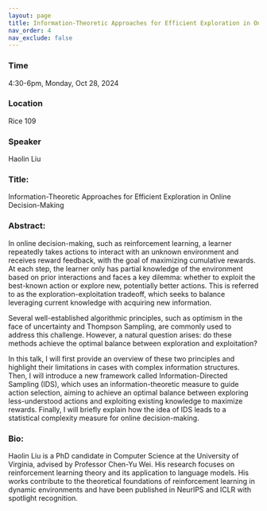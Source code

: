 ```yaml
---
layout: page
title: Information-Theoretic Approaches for Efficient Exploration in Online Decision-Making
nav_order: 4
nav_exclude: false
---
```


### Time
4:30-6pm, Monday, Oct 28, 2024

### Location
Rice 109

### Speaker
Haolin Liu

### Title:
Information-Theoretic Approaches for Efficient Exploration in Online Decision-Making

### Abstract:
In online decision-making, such as reinforcement learning, a learner repeatedly takes actions to interact with an unknown environment and receives reward feedback, with the goal of maximizing cumulative rewards. At each step, the learner only has partial knowledge of the environment based on prior interactions and faces a key dilemma: whether to exploit the best-known action or explore new, potentially better actions. This is referred to as the exploration-exploitation tradeoff, which seeks to balance leveraging current knowledge with acquiring new information.

Several well-established algorithmic principles, such as optimism in the face of uncertainty and Thompson Sampling, are commonly used to address this challenge. However, a natural question arises: do these methods achieve the optimal balance between exploration and exploitation?

In this talk, I will first provide an overview of these two principles and highlight their limitations in cases with complex information structures. Then, I will introduce a new framework called Information-Directed Sampling (IDS), which uses an information-theoretic measure to guide action selection, aiming to achieve an optimal balance between exploring less-understood actions and exploiting existing knowledge to maximize rewards. Finally, I will briefly explain how the idea of IDS leads to a statistical complexity measure for online decision-making.


### Bio:
Haolin Liu is a PhD candidate in Computer Science at the University of Virginia, advised by Professor Chen-Yu Wei. His research focuses on reinforcement learning theory and its application to language models. His works contribute to the theoretical foundations of reinforcement learning in dynamic environments and have been published in NeurIPS and ICLR with spotlight recognition.
